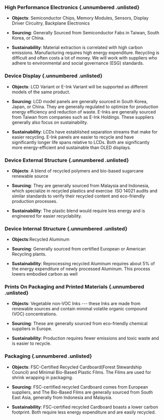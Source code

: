 ### High Performance Electronics {.unnumbered .unlisted}

- **Objects**: Semiconductor Chips, Memory Modules, Sensors, Display Driver Circuitry, Backplane Electronics

- **Sourcing**: Generally Sourced from Semiconductor Fabs in Taiwan, South Korea, or China.

- **Sustainability**: Material extraction is correlated with high carbon emissions.
  Manufacturing requires high energy expenditure.
  Recycling is difficult and often costs a lot of money.
  We will work with suppliers who adhere to environmental and social governance (ESG) standards.

### Device Display {.unnumbered .unlisted}

- **Objects**: LCD Variant or E-Ink Variant will be supported as different models of the same product.

- **Sourcing**: LCD model panels are generally sourced in South Korea, Japan, or China.
  They are generally regulated to optimize for production energy efficiency and reduction of waste.
  E-Inks are generally sourced from Taiwan from companies such as E-Ink Holdings.
  These suppliers generally also focus on sustainability.

- **Sustainability**: LCDs have established separation streams that make for easier recycling.
  E-Ink panels are easier to recycle and have significantly longer life spans relative to LCDs.
  Both are significantly more energy-efficient and sustainable than OLED displays.

### Device External Structure {.unnumbered .unlisted}

- **Objects**: A blend of recycled polymers and bio-based sugarcane renewable source

- **Sourcing**: They are generally sourced from Malaysia and Indonesia, which specialize in recycled plastics and exercise  ISO 14021 audits and similar standards to verify their recycled content and eco-friendly production processes.

- **Sustainability**: The plastic blend would require less energy and is engineered for easier recyclability.

### Device Internal Structure {.unnumbered .unlisted}

- **Objects**:Recycled Aluminum

- **Sourcing**: Generally sourced from certified European or American Recycling plants.

- **Sustainability**: Reprocessing recycled Aluminum requires about 5% of the energy expenditure of newly processed Aluminum.
  This process lowers embodied carbon as well

### Prints On Packaging and Printed Materials {.unnumbered .unlisted}

- **Objects**: Vegetable non-VOC Inks --- these Inks are made from renewable sources and contain minimal volatile organic compound (VOC) concentrations.

- **Sourcing**: These are generally sourced from eco-friendly chemical suppliers in Europe. 

- **Sustainability**: Production requires fewer emissions and toxic waste and is easier to recycle. 

### Packaging {.unnumbered .unlisted}

- **Objects**: FSC-Certified Recycled Cardboard(Forest Stewardship Council) and Minimal Bio-Based Plastic Films.
  The Films are used for shrink wrapping in packaging.

- **Sourcing**: FSC-certified recycled Cardboard comes from European suppliers, and The Bio-Based Films are generally sourced from South East Asia, generally from Indonesia and Malaysia. 

- **Sustainability**: FSC-certified recycled Cardboard boasts a lower carbon footprint. Both require less energy expenditure and are easily recycled. 

